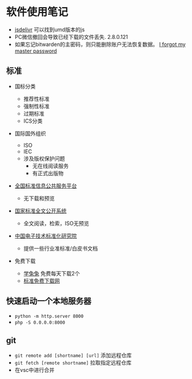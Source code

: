 # 软件使用笔记

* [jsdelivr](https://www.jsdelivr.com/) 可以找到umd版本的js
* PC微信撤回会导致已经下载的文件丢失. 2.8.0.121
* 如果忘记bitwarden的主密码，则只能删除账户无法恢复数据。 [I forgot my master password](https://help.bitwarden.com/article/forgot-master-password/)

## 标准

* 国标分类
  * 推荐性标准
  * 强制性标准
  * 过期标准
  * ICS分类

* 国际国外组织
  * ISO
  * IEC
  * 涉及版权保护问题
    * 无在线阅读服务
    * 有正式出版物

* [全国标准信息公共服务平台](http://std.samr.gov.cn/)
  * 无下载和预览
* [国家标准全文公开系统](http://openstd.samr.gov.cn/)
  * 全文阅读，检索，ISO无预览
* [中国电子技术标准化研究院](http://www.cesi.ac.cn/page/second3.jsp?catalog=/005/005-003)
  * 提供一些行业准标准/白皮书文档
* 免费下载
  * [学兔兔](http://www.bzfxw.com/) 免费每天下载2个
  * [标准免费下载网](http://www.bzmfxz.com/)

## 快速启动一个本地服务器

* `python -m http.server 8000`
* `php -S 0.0.0.0:8000`

## git

* `git remote add [shortname] [url]` 添加远程仓库
* `git fetch [remote shortname]` 拉取指定远程仓库
* 在vsc中进行合并
